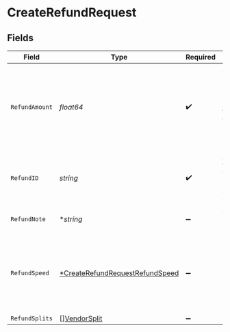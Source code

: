 # CreateRefundRequest


## Fields

| Field                                                                                               | Type                                                                                                | Required                                                                                            | Description                                                                                         |
| --------------------------------------------------------------------------------------------------- | --------------------------------------------------------------------------------------------------- | --------------------------------------------------------------------------------------------------- | --------------------------------------------------------------------------------------------------- |
| `RefundAmount`                                                                                      | *float64*                                                                                           | :heavy_check_mark:                                                                                  | Amount to be refunded. Should be lesser than or equal to the transaction amount. (Decimals allowed) |
| `RefundID`                                                                                          | *string*                                                                                            | :heavy_check_mark:                                                                                  | An unique ID to associate the refund with. Provie alphanumeric values                               |
| `RefundNote`                                                                                        | **string*                                                                                           | :heavy_minus_sign:                                                                                  | A refund note for your reference.                                                                   |
| `RefundSpeed`                                                                                       | [*CreateRefundRequestRefundSpeed](../../models/shared/createrefundrequestrefundspeed.md)            | :heavy_minus_sign:                                                                                  | Speed at which the refund is processed. It's an optional field with default being STANDARD          |
| `RefundSplits`                                                                                      | [][VendorSplit](../../models/shared/vendorsplit.md)                                                 | :heavy_minus_sign:                                                                                  | N/A                                                                                                 |